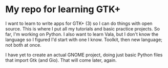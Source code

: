 # My repo for learning GTK+
I want to learn to write apps for GTK+ (3) so I can do things with open source. This is where I put all my tutorials and basic practice projects.
So far, I'm working on Python. I also want to learn Vala, but I don't know the language so I figured I'd start with one I know. Toolkit, then new language; not both at once.

I have yet to create an actual GNOME project, doing just basic Python files that import Gtk (and Gio). That will come later, again.
